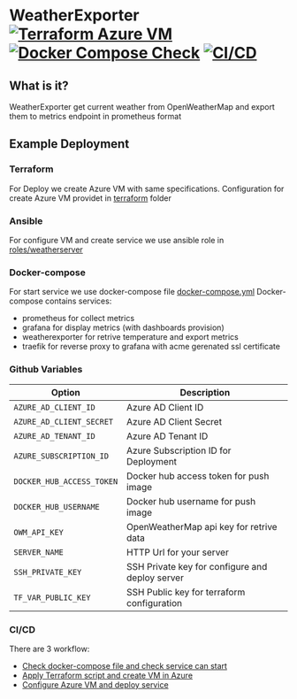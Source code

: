WeatherExporter [![Terraform Azure VM](https://github.com/brainfair/WeatherExporter/actions/workflows/terraform.yml/badge.svg)](https://github.com/brainfair/WeatherExporter/actions/workflows/terraform.yml) [![Docker Compose Check](https://github.com/brainfair/WeatherExporter/actions/workflows/compose.yml/badge.svg)](https://github.com/brainfair/WeatherExporter/actions/workflows/compose.yml) [![CI/CD](https://github.com/brainfair/WeatherExporter/actions/workflows/docker.yml/badge.svg)](https://github.com/brainfair/WeatherExporter/actions/workflows/docker.yml)
===============
## What is it? ##
WeatherExporter get current weather from OpenWeatherMap and export them to metrics endpoint in prometheus format

## Example Deployment ##
### Terraform
For Deploy we create Azure VM with same specifications. 
Configuration for create Azure VM providet in [terraform](terraform) folder

### Ansible
For configure VM and create service we use ansible role in [roles/weatherserver](roles/weatherserver)

### Docker-compose
For start service we use docker-compose file [docker-compose.yml](docker-compose.yml)
Docker-compose contains services:
- prometheus for collect metrics
- grafana for display metrics (with dashboards provision)
- weatherexporter for retrive temperature and export metrics
- traefik for reverse proxy to grafana with acme gerenated ssl certificate

### Github Variables
Option | Description
--- | ---
`AZURE_AD_CLIENT_ID`	| Azure AD Client ID
`AZURE_AD_CLIENT_SECRET` | Azure AD Client Secret
`AZURE_AD_TENANT_ID`	| Azure AD Tenant ID
`AZURE_SUBSCRIPTION_ID`  | Azure Subscription ID for Deployment
`DOCKER_HUB_ACCESS_TOKEN`	| Docker hub access token for push image
`DOCKER_HUB_USERNAME`  | Docker hub username for push image
`OWM_API_KEY`	| OpenWeatherMap api key for retrive data
`SERVER_NAME`	| HTTP Url for your server
`SSH_PRIVATE_KEY`	| SSH Private key for configure and deploy server
`TF_VAR_PUBLIC_KEY`	| SSH Public key for terraform configuration

### CI/CD
There are 3 workflow:
- [Check docker-compose file and check service can start](https://github.com/brainfair/WeatherExporter/actions/workflows/compose.yml) 
- [Apply Terraform script and create VM in Azure](https://github.com/brainfair/WeatherExporter/actions/workflows/terraform.yml)
- [Configure Azure VM and deploy service](https://github.com/brainfair/WeatherExporter/actions/workflows/docker.yml)

